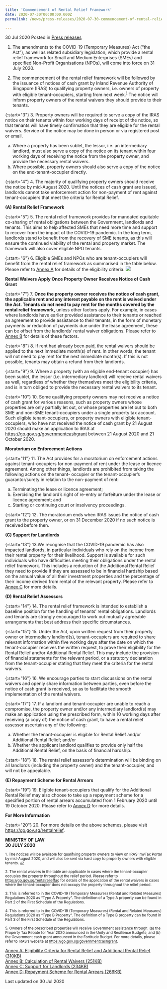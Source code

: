 ```yaml
---
title: 'Commencement of Rental Relief Framework'
date: 2020-07-30T00:00:00.000Z
permalink: /news/press-releases/2020-07-30-commencement-of-rental-relief-framework/

---
```



30 Jul 2020 Posted in [Press releases](/news/press-releases)

1. The amendments to the COVID-19 (Temporary Measures) Act (“the Act”), as well as related subsidiary legislation, which provide a rental relief framework for Small and Medium Enterprises (SMEs) and specified Non-Profit Organisations (NPOs), will come into force on 31 July 2020.

2. The commencement of the rental relief framework will be followed by the issuance of notices of cash grant by Inland Revenue Authority of Singapore (IRAS) to qualifying property owners, i.e. owners of property with eligible tenant-occupiers, starting from next week.<sup><a href="#fn1" id="ref1">1</a></sup> The notice will inform property owners of the rental waivers they should provide to their tenants.

{:start="3"}
3. Property owners will be required to serve a copy of the IRAS notice on their tenants within four working days of receipt of the notice, so that tenants will have timely confirmation that they are eligible for the rental waivers. Service of the notice may be done in person or via registered post or email. 
<br>
<ol style="list-style-type: lower-alpha">
<li>Where a property has been sublet, the lessor, i.e. an intermediary landlord, must also serve a copy of the notice on its tenant within four working days of receiving the notice from the property owner, and provide the necessary rental waivers.</li>
<li>Where possible, property owners should also serve a copy of the notice on the end-tenant-occupier directly.
</li></ol>

{:start="4"}
4. The majority of qualifying property owners should receive the notice by mid-August 2020. Until the notices of cash grant are issued, landlords cannot take enforcement action for non-payment of rent against tenant-occupiers that meet the criteria for Rental Relief.

**(A) Rental Relief Framework**

{:start="5"}
5. The rental relief framework provides for mandated equitable co-sharing of rental obligations between the Government, landlords and tenants. This aims to help affected SMEs that need more time and support to recover from the impact of the COVID-19 pandemic. In the long term, landlords stand to benefit from the recovery of SME tenants, as this will ensure the continued viability of the rental and property market. The framework will also cover eligible NPO tenants. 

{:start="6"}
6. Eligible SMEs and NPOs who are tenant-occupiers will benefit from the rental relief framework as summarised in the table below. Please refer to <u>Annex A</u> for details of the eligibility criteria. 
<img src="https://raw.githubusercontent.com/isomerpages/isomerpages-mlaw/staging/images/news/press-releases/Table1.JPG">

**Rental Waivers Apply Once Property Owner Receives Notice of Cash Grant**
 
{:start="7"}
7. **Once the property owner receives the notice of cash grant, the applicable rent and any interest payable on the rent is waived under the Act. Tenants do not need to pay rent for the months covered by the rental relief framework,** unless other factors apply. For example, in cases where landlords have earlier provided assistance to their tenants or reached an agreement to provide assistance to their tenants, in the form of monetary payments or reduction of payments due under the lease agreement, these can be offset from the landlords’ rental waiver obligations. Please refer to <u>Annex B</u> for details of these factors.

{:start="8"}
8. If rent had already been paid, the rental waivers should be applied to the next immediate month(s) of rent. In other words, the tenant will not need to pay rent for the next immediate month(s). If this is not possible, tenants may obtain a refund from their landlords.

{:start="9"}
9. Where a property (with an eligible end-tenant occupier) has been sublet, the lessor (i.e. intermediary landlord) will receive rental waivers as well, regardless of whether they themselves meet the eligibility criteria, and is in turn obliged to provide the necessary rental waivers to its tenant.

{:start="10"}
10. Some qualifying property owners may not receive a notice of cash grant for various reasons, such as property owners whose properties are only partially let out, or whose properties are let out to both SME and non-SME tenant-occupiers under a single property tax account. Such eligible tenant-occupiers, or property owners with eligible tenant-occupiers, who have not received the notice of cash grant by 21 August 2020 should make an application to IRAS at <a href="https://go.gov.sg/governmentcashgrant" target="new">https://go.gov.sg/governmentcashgrant</a> between 21 August 2020 and 21 October 2020.

**Moratorium on Enforcement Actions**

{:start="11"}
11. The Act provides for a moratorium on enforcement actions against tenant-occupiers for non-payment of rent under the lease or licence agreement. Among other things, landlords are prohibited from taking the following actions on the tenant- occupier or the tenant-occupier’s guarantor/surety in relation to the non-payment of rent:
<br>
<ol style="list-style-type: lower-alpha">
<li>Terminating the lease or licence agreement;</li>
<li>Exercising the landlord’s right of re-entry or forfeiture under the lease or
licence agreement; and</li>
<li> Starting or continuing court or insolvency proceedings.</li>
</ol>

{:start="12"}
12. The moratorium ends when IRAS issues the notice of cash grant to the property owner, or on 31 December 2020 if no such notice is received before then. 

**(C) Support for Landlords**

{:start="13"}
13.We recognise that the COVID-19 pandemic has also impacted landlords, in particular individuals who rely on the income from their rental property for their livelihood. Support is available for such individuals who have difficulties meeting their obligations under the rental relief framework. This includes a reduction of the Additional Rental Relief they need to provide if they are assessed to be in financial hardship based on the annual value of all their investment properties and the percentage of their income derived from rental of the relevant property. Please refer to <u>Annex C</u> for more details. 

**(D) Rental Relief Assessors**

{:start="14"}
14. The rental relief framework is intended to establish a baseline position for the handling of tenants’ rental obligations. Landlords and tenants are strongly encouraged to work out mutually agreeable arrangements that best address their specific circumstances.

{:start="15"}
15. Under the Act, upon written request from their property owner or intermediary landlord(s), tenant-occupiers are required to share relevant information within five working days after the date on which the tenant-occupier receives the written request, to prove their eligibility for the Rental Relief and/or Additional Rental Relief. This may include the provision of financial statements for the relevant period, or a statutory declaration from the tenant-occupier stating that they meet the criteria for the rental waivers. 

{:start="16"}
16. We encourage parties to start discussions on the rental waivers and openly share information between parties, even before the notice of cash grant is received, so as to facilitate the smooth implementation of the rental waivers. 

{:start="17"}
17. If a landlord and tenant-occupier are unable to reach a compromise, the property owner and/or any intermediary landlord(s) may make an application using the prescribed form, within 10 working days after receiving (a copy of) the notice of cash grant, to have a rental relief assessor ascertain any of the following:
<br>
<ol style="list-style-type: lower-alpha">
<li>Whether the tenant-occupier is eligible for Rental Relief and/or Additional Rental Relief; and/or</li>
<li>Whether the applicant landlord qualifies to provide only half the Additional Rental Relief, on the basis of financial hardship.</li>
</ol>

{:start="18"}
18. The rental relief assessor’s determination will be binding on all landlords (including the property owner) and the tenant-occupier, and will not be appealable.

**(E) Repayment Scheme for Rental Arrears**

{:start="19"}
19. Eligible tenant-occupiers that qualify for the Additional Rental Relief may also choose to take up a repayment scheme for a specified portion of rental arrears accumulated from 1 February 2020 until 19 October 2020. Please refer to <u>Annex D</u> for more details.

**For More Information**

{:start="20"}
20. For more details on the above schemes, please visit <a href="https://go.gov.sg/rentalrelief" target="new"> https://go.gov.sg/rentalrelief</a>.


**MINISTRY OF LAW**
<br>**30 JULY 2020**

<p><sup id="fn1">1. The notices will be available for qualifying property owners to view on IRAS' myTax Portal by mid-August 2020, and will also be sent via hard copy to property owners with eligible tenants. <a href="#ref1" title="Jump back to footnote 1 in the text.">↩</a></sup></p>

<p><sup>2. The rental waivers in the table are applicable in cases where the tenant-occupier occupies the property throughout the relief period. Please refer to <a href="https://go.gov.sg/rentalrelieffaq" target="new">https://go.gov.sg/rentalrelieffaq</a> for details of the application of the rental waivers in cases where the tenant-occupier does not occupy the property throughout the relief period.</sup></p>

<p><sup>3. This is referred to in the COVID-19 (Temporary Measures) (Rental and Related Measures) Regulations 2020 as “Type A Property”. The definition of a Type A property can be found in Part 2 of the First Schedule of the Regulations.</sup></p>

<p><sup>4. This is referred to in the COVID-19 (Temporary Measures) (Rental and Related Measures) Regulations 2020 as “Type B Property”. The definition of a Type B property can be found in Part 3 of the First Schedule of the Regulations.</sup></p>

<p><sup>5. Owners of the prescribed properties will receive Government assistance through: (a) the Property Tax Rebate for Year 2020 announced in the Unity and Resilience Budgets; and (b) the Government cash grant announced in the Fortitude Budget. For more details, please refer to IRAS’s website at <a href="https://go.gov.sg/governmentcashgrant" target="new">https://go.gov.sg/governmentcashgrant</a>.</sup></p>


[Annex A: Eligibility Criteria for Rental Relief and Additional Rental Relief (310KB)](/files/news/press-releases/2020/8/AnnexA.pdf)<br>
[Annex B: Calculation of Rental Waivers (251KB)](/files/news/press-releases/2020/8/AnnexB.pdf)<br>
[Annex C: Support for Landlords (234KB)](/files/news/press-releases/2020/8/AnnexC.pdf)<br>
[Annex D: Repayment Scheme for Rental Arrears (266KB)](/files/news/press-releases/2020/8/AnnexD.pdf)<br>
 
<p class="right-side-updated">Last updated on 30 Jul 2020</p>
